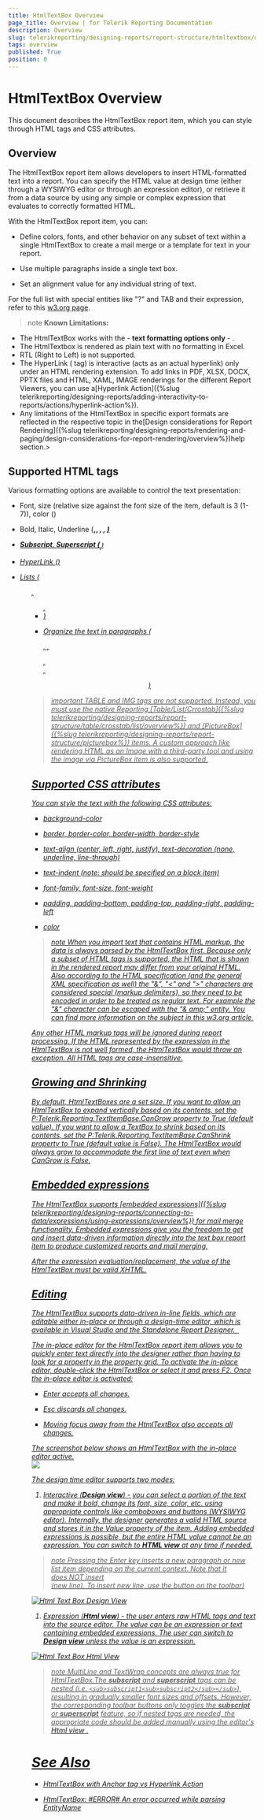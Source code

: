 ```yaml
---
title: HtmlTextBox Overview
page_title: Overview | for Telerik Reporting Documentation
description: Overview
slug: telerikreporting/designing-reports/report-structure/htmltextbox/overview
tags: overview
published: True
position: 0
---
```


# HtmlTextBox Overview



This document describes the HtmlTextBox report item, which you can style through HTML tags and CSS attributes. 
      

## Overview

The HtmlTextBox report item allows developers to insert HTML-formatted text into a report. You can specify the HTML value at
          design time (either through a WYSIWYG editor or through an expression editor), or retrieve it from a data source by using any simple
          or complex expression that evaluates to correctly formatted HTML.
        

With the HtmlTextBox report item, you can:
      

* Define colors, fonts, and other behavior on any subset of text within a single HtmlTextBox to create a mail merge or a template for text in your report.
          

* Use multiple paragraphs inside a single text box.
          

* Set an alignment value for any individual string of text.
          

For the full list with special entities like "?" and TAB and their expression, refer to this
        [w3.org page](http://www.w3.org/TR/xhtml1/DTD/xhtml-special.ent).
      

>note  __Known Limitations:__ 
* The HtmlTextBox works with the - __text formatting options only__ - .
* The HtmlTextbox is rendered as plain text with no formatting in Excel.
* RTL (Right to Left) is not supported.
* The HyperLink (<A> tag) is interactive (acts as an actual hyperlink) only under an HTML rendering extension. To add links in PDF, XLSX, DOCX, PPTX files              and HTML, XAML, IMAGE renderings for the different Report Viewers, you can use a[Hyperlink Action]({%slug telerikreporting/designing-reports/adding-interactivity-to-reports/actions/hyperlink-action%}).
* Any limitations of the HtmlTextBox in specific export formats are reflected in the respective topic in the[Design considerations for Report Rendering]({%slug telerikreporting/designing-reports/rendering-and-paging/design-considerations-for-report-rendering/overview%})help section.>


## Supported HTML tags

Various formatting options are available to control the text presentation:

* Font, size (relative size against the font size of the item, default is 3 (1-7)), color (<FONT>)

* Bold, Italic, Underline (<strong>,<b>, <em>, <i>, <u>)

* Subscript, Superscript (<sub>,<sup>)

* HyperLink (<a href target>)

* Lists (<ol>, <ul>, <li>)

* Organize the text in paragraphs (<div>, <span>,<p>, <br>, <center>)

>important TABLE and IMG tags are not supported. Instead, you must use the native Reporting [Table/List/Crrostab]({%slug telerikreporting/designing-reports/report-structure/table/crosstab/list/overview%})            and [PictureBox]({%slug telerikreporting/designing-reports/report-structure/picturebox%}) items. A custom approach like rendering HTML as an Image with a third-party tool            and using the image via PictureBox item is also supported.          


## Supported CSS attributes

You can style the text with the following CSS attributes:
        

* background-color

* border, border-color, border-width, border-style

* text-align (center, left, right, justify), text-decoration (none, underline, line-through)

* text-indent (note: should be specified on a block item)

* font-family, font-size, font-weight

* padding, padding-bottom, padding-top, padding-right, padding-left

* color

>note When you import text that contains HTML markup, the data is always parsed by the HtmlTextBox first. Because            only a subset of HTML tags is supported, the HTML that is shown in the rendered report may differ from your            original HTML.          Also according to the HTML specification (and the general XML specification as well) the "&", "<" and ">"            characters are considered special (markup delimiters), so they need to be encoded in order to be treated as regular            text. For example the "&" character can be escaped with the "& amp;" entity. You can find more information on the subject in               [this w3.org article](http://www.w3.org/TR/REC-xml/#syntax).          


Any other HTML markup tags will be ignored during report processing. If the HTML represented by the expression in the
          HtmlTextBox is not well formed, the HtmlTextBox would throw an exception. All HTML tags are case-insensitive.
        

## Growing and Shrinking

By default, HtmlTextBoxes are a set size. If you want to allow an HtmlTextBox to expand vertically based on its contents,
          set the [P:Telerik.Reporting.TextItemBase.CanGrow]() property
          to True (default value).
          If you want to allow a TextBox to shrink based on its contents, set the
          [P:Telerik.Reporting.TextItemBase.CanShrink]() property to
          True (default value is False). The HtmlTextBox would always grow to accommodate the first line of text even when CanGrow is False.
        

## Embedded expressions

The HtmlTextBox supports [embedded expressions]({%slug telerikreporting/designing-reports/connecting-to-data/expressions/using-expressions/overview%}) for mail merge
          functionality. Embedded expressions give you the freedom to get and insert data-driven information directly into the
          text box report item to produce customized reports and mail merging.
        

After the expression evaluation/replacement, the value of the HtmlTextBox must be valid XHTML.

## Editing

The HtmlTextBox supports data-driven in-line fields, which are editable either in-place or through a design-time editor, which is
          available in Visual Studio and the Standalone Report Designer.  
        

The in-place editor for the HtmlTextBox report item allows you to quickly enter text
          directly into the designer rather than having to look for a property in the property grid.
          To activate the in-place editor, double-click the HtmlTextBox or select it and press F2. Once the in-place editor is activated:
        

* Enter accepts all changes.

* Esc discards all changes.

* Moving focus away from the HtmlTextBox also accepts all changes. 

The screenshot below shows an HtmlTextBox with the in-place editor active.  
  ![](images/HtmlTextBox3.png)

The design time editor supports two modes:

1. Interactive (__Design view__) - you can select a portion of the text and make it bold, change its font, size, color, etc.
              using appropriate controls like comboboxes and buttons (WYSIWYG editor). Internally, the designer generates a
              valid HTML source and stores it in the Value property of the item. Adding embedded expressions is possible, but
              the entire HTML value cannot be an expression. You can switch to __HTML view__ at any time if needed.
            

>note Pressing the Enter key inserts a new paragraph or new list item depending on the current context.                Note that it does NOT insert <br /> (new line). To insert new line, use the button on the toolbar)              
  
  ![Html Text Box Design View](images/HtmlTextBox_DesignView.png)

1. Expression (__Html view__) - the user enters raw HTML tags and text into the source editor. The value can be an expression or text
              containing embedded expressions. The user can switch to __Design view__ unless the value is an expression.
              
  ![Html Text Box Html View](images/HtmlTextBox_HtmlView.png)

>note MultiLine and TextWrap concepts are always true for HtmlTextBox.The  __subscript__  and  __superscript__  tags can be nested (i.e. `<sub>subscript1<sub>subscript2</sub></sub>`),            resulting in gradually smaller font sizes and offsets. However, the corresponding toolbar buttons only toggles the  __subscript__  or  __superscript__  feature,            so if nested tags are needed, the appropriate code should be added manually using the editor's  __Html view__ .          


# See Also


 * [HtmlTextBox with Anchor tag vs Hyperlink Action](http://www.telerik.com/support/kb/reporting/report-items/details/htmltextbox-with-anchor-tag-vs-hyperlink-action)

 * [HtmlTextBox: #ERROR# An error occurred while parsing EntityName](http://www.telerik.com/support/kb/reporting/report-items/details/htmltextbox-an-error-occurred-while-parsing-entityname)
